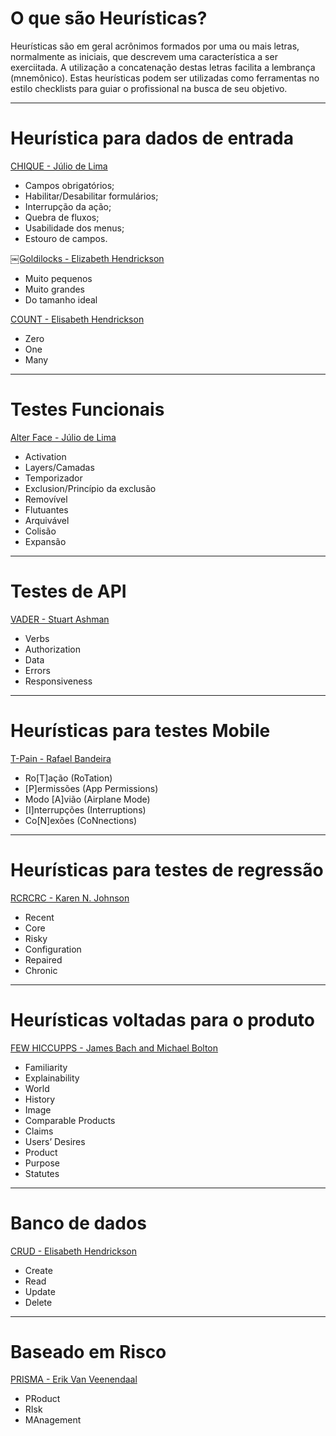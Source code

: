 # O que são Heurísticas?
Heurísticas são em geral acrônimos formados por uma ou mais letras, normalmente as iniciais, que descrevem uma característica a ser exerciitada. A utilização a concatenação destas letras facilita a lembrança (mnemônico).
Estas heurísticas podem ser utilizadas como ferramentas no estilo checklists para guiar o profissional na busca de seu objetivo.
- - -
# Heurística para dados de entrada

[CHIQUE - Júlio de Lima](https://medium.com/revista-tspi/heur%C3%ADsticas-de-teste-de-software-o-que-s%C3%A3o-e-seus-benef%C3%ADcios-4a59996ca1ec#:~:text=seguir%2C%20da%20heur%C3%ADstica-,CHIQUE,-do)<!-- {"preview":"true"} -->
* Campos obrigatórios;
* Habilitar/Desabilitar formulários;
* Interrupção da ação;
* Quebra de fluxos;
* Usabilidade dos menus;
* Estouro de campos.

[￼Goldilocks - Elizabeth Hendrickson](https://www.ministryoftesting.com/articles/ce0dc29c#:~:text=1.-,Goldilocks,-%2D%20Elisabeth%20Hendrickson)<!-- {"preview":"true"} -->
* Muito pequenos
* Muito grandes
* Do tamanho ideal

[COUNT - Elisabeth Hendrickson](https://blog.testproject.io/2021/07/05/software-testing-heuristics/#:~:text=exploratory%20testing%20cycles%20%F0%9F%94%84-,COUNT,-Context%3A%20Things%20that)<!-- {"preview":"true"} -->
* Zero
* One
* Many
- - -
# Testes Funcionais
[Alter Face - Júlio de Lima](https://www.slideshare.net/juliodelimas/alter-face-test-heuristic-238982989)<!-- {"preview":"true"} -->
* Activation
* Layers/Camadas
* Temporizador
* Exclusion/Princípio da exclusão
* Removível
* Flutuantes
* Arquivável
* Colisão
* Expansão

- - -
# Testes de API
[VADER - Stuart Ashman](https://qa-matters.com/2016/07/30/vader-a-rest-api-test-heuristic/)<!-- {"preview":"true"} -->
* Verbs
* Authorization
* Data
* Errors
* Responsiveness

- - -
# Heurísticas para testes Mobile
[T-Pain - Rafael Bandeira](https://medium.com/revista-tspi/t-pain-heur%C3%ADstica-de-testes-para-aplica%C3%A7%C3%B5es-android-11260f9f98c1)<!-- {"preview":"true"} -->
* Ro[T]ação (RoTation)
* [P]ermissões (App Permissions)
* Modo [A]vião (Airplane Mode)
* [I]nterrupções (Interruptions)
* Co[N]exões (CoNnections)

- - -
# Heurísticas para testes de regressão
[RCRCRC - Karen N. Johnson](http://karennicolejohnson.com/wp-content/uploads/2012/11/KNJohnson-2012-heuristics-mnemonics.pdf)<!-- {"preview":"true"} -->
* Recent
* Core
* Risky
* Configuration
* Repaired
* Chronic
- - -
# Heurísticas voltadas para o produto
[FEW HICCUPPS - James Bach and Michael Bolton](https://developsense.com/blog/2012/07/few-hiccupps)<!-- {"preview":"true"} -->

* Familiarity
* Explainability
* World
* History
* Image
* Comparable Products
* Claims
* Users’ Desires
* Product
* Purpose
* Statutes

- - -
# Banco de dados
[CRUD - Elisabeth Hendrickson](https://medium.com/pragmatic-programmers/crud-create-read-update-delete-77d1076475a3)<!-- {"preview":"true"} -->
* Create
* Read
* Update
* Delete

- - -
# Baseado em Risco
[PRISMA - Erik Van Veenendaal](https://www.slideshare.net/juliodelimas/mot-sp-1-prisma-para-testes-baseados-em-risco)<!-- {"preview":"true"} -->
* PRoduct
* RIsk
* MAnagement